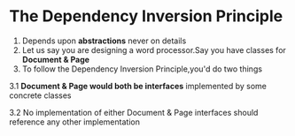# The Dependency Inversion Principle
1. Depends upon **abstractions**  never on details
2. Let us say you are designing a word processor.Say you have classes for **Document & Page**
3. To follow the Dependency Inversion Principle,you'd do two things

3.1 **Document & Page would both be interfaces** implemented by some concrete classes

3.2 No implementation of either Document & Page interfaces should reference any other implementation
